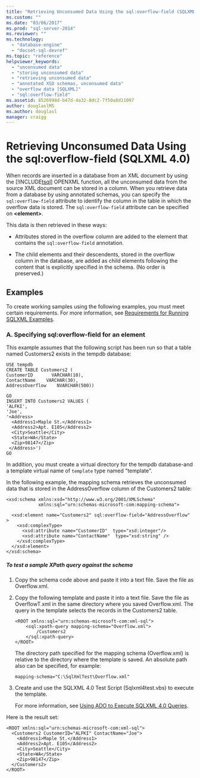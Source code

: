 ```yaml
---
title: "Retrieving Unconsumed Data Using the sql:overflow-field (SQLXML 4.0) | Microsoft Docs"
ms.custom: ""
ms.date: "03/06/2017"
ms.prod: "sql-server-2014"
ms.reviewer: ""
ms.technology: 
  - "database-engine"
  - "docset-sql-devref"
ms.topic: "reference"
helpviewer_keywords: 
  - "unconsumed data"
  - "storing unconsumed data"
  - "retrieving unconsumed data"
  - "annotated XSD schemas, unconsumed data"
  - "overflow data [SQLXML]"
  - "sql:overflow-field"
ms.assetid: 8526998d-b47d-4a32-8dc2-7f50a8d11097
author: douglaslMS
ms.author: douglasl
manager: craigg
---
```

# Retrieving Unconsumed Data Using the sql:overflow-field (SQLXML 4.0)
  When records are inserted in a database from an XML document by using the [!INCLUDE[tsql](../../includes/tsql-md.md)] OPENXML function, all the unconsumed data from the source XML document can be stored in a column. When you retrieve data from a database by using annotated schemas, you can specify the `sql:overflow-field` attribute to identify the column in the table in which the overflow data is stored. The `sql:overflow-field` attribute can be specified on **\<element>**.  
  
 This data is then retrieved in these ways:  
  
-   Attributes stored in the overflow column are added to the element that contains the `sql:overflow-field` annotation.  
  
-   The child elements and their descendents, stored in the overflow column in the database, are added as child elements following the content that is explicitly specified in the schema. (No order is preserved.)  
  
## Examples  
 To create working samples using the following examples, you must meet certain requirements. For more information, see [Requirements for Running SQLXML Examples](../sqlxml/requirements-for-running-sqlxml-examples.md).  
  
### A. Specifying sql:overflow-field for an element  
 This example assumes that the following script has been run so that a table named Customers2 exists in the tempdb database:  
  
```  
USE tempdb  
CREATE TABLE Customers2 (  
CustomerID       VARCHAR(10),   
ContactName    VARCHAR(30),   
AddressOverflow    NVARCHAR(500))  
  
GO  
INSERT INTO Customers2 VALUES (  
'ALFKI',   
'Joe',  
'<Address>  
  <Address1>Maple St.</Address1>  
  <Address2>Apt. E105</Address2>  
  <City>Seattle</City>  
  <State>WA</State>  
  <Zip>98147</Zip>  
 </Address>')  
GO  
```  
  
 In addition, you must create a virtual directory for the tempdb database-and a template virtual name of `template` type named "template".  
  
 In the following example, the mapping schema retrieves the unconsumed data that is stored in the AddressOverflow column of the Customers2 table:  
  
```  
<xsd:schema xmlns:xsd="http://www.w3.org/2001/XMLSchema"  
            xmlns:sql="urn:schemas-microsoft-com:mapping-schema">  
  
  <xsd:element name="Customers2" sql:overflow-field="AddressOverflow" >  
    <xsd:complexType>  
      <xsd:attribute name="CustomerID"  type="xsd:integer"/>  
      <xsd:attribute name="ContactName"  type="xsd:string" />  
    </xsd:complexType>  
  </xsd:element>  
</xsd:schema>  
```  
  
##### To test a sample XPath query against the schema  
  
1.  Copy the schema code above and paste it into a text file. Save the file as Overflow.xml.  
  
2.  Copy the following template and paste it into a text file. Save the file as OverflowT.xml in the same directory where you saved Overflow.xml. The query in the template selects the records in the Customers2 table.  
  
    ```  
    <ROOT xmlns:sql="urn:schemas-microsoft-com:xml-sql">  
        <sql:xpath-query mapping-schema="Overflow.xml">  
            /Customers2  
        </sql:xpath-query>  
    </ROOT>  
    ```  
  
     The directory path specified for the mapping schema (Overflow.xml) is relative to the directory where the template is saved. An absolute path also can be specified, for example:  
  
    ```  
    mapping-schema="C:\SqlXmlTest\Overflow.xml"  
    ```  
  
3.  Create and use the SQLXML 4.0 Test Script (Sqlxml4test.vbs) to execute the template.  
  
     For more information, see [Using ADO to Execute SQLXML 4.0 Queries](../sqlxml/using-ado-to-execute-sqlxml-4-0-queries.md).  
  
 Here is the result set:  
  
```  
<ROOT xmlns:sql="urn:schemas-microsoft-com:xml-sql">  
  <Customers2 CustomerID="ALFKI" ContactName="Joe">  
    <Address1>Maple St.</Address1>   
    <Address2>Apt. E105</Address2>   
    <City>Seattle</City>   
    <State>WA</State>   
    <Zip>98147</Zip>   
  </Customers2>  
</ROOT>  
```  
  
  
